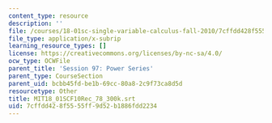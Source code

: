```yaml
---
content_type: resource
description: ''
file: /courses/18-01sc-single-variable-calculus-fall-2010/7cffdd428f5555ff9d52b1886fdd2234_MIT18_01SCF10Rec_78_300k.vtt
file_type: application/x-subrip
learning_resource_types: []
license: https://creativecommons.org/licenses/by-nc-sa/4.0/
ocw_type: OCWFile
parent_title: 'Session 97: Power Series'
parent_type: CourseSection
parent_uid: bcbb45fd-be1b-69cc-80a8-2c9f73ca8d5d
resourcetype: Other
title: MIT18_01SCF10Rec_78_300k.srt
uid: 7cffdd42-8f55-55ff-9d52-b1886fdd2234
---
```

